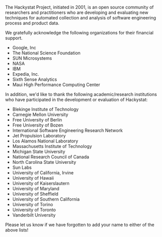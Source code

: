 The Hackystat Project, initiated in 2001, is an open source community of researchers and practitioners who are developing and evaluating new techniques for automated collection and analysis of software engineering process and product data.

We gratefully acknowledge the following organizations for their financial support.

  * Google, Inc
  * The National Science Foundation
  * SUN Microsystems
  * NASA
  * IBM
  * Expedia, Inc.
  * Sixth Sense Analytics
  * Maui High Performance Computing Center

In addition, we'd like to thank the following academic/research institutions who have participated in the development or evaluation of Hackystat:

  * Blekinge Institute of Technology
  * Carnegie Mellon University
  * Free University of Berlin
  * Free University of Bozen
  * International Software Engineering Research Network
  * Jet Propulsion Laboratory
  * Los Alamos National Laboratory
  * Massachusetts Institute of Technology
  * Michigan State University
  * National Research Council of Canada
  * North Carolina State University
  * Sun Labs
  * University of California, Irvine
  * University of Hawaii
  * University of Kaiserslautern
  * University of Maryland
  * University of Sheffield
  * University of Southern California
  * University of Torino
  * University of Toronto
  * Vanderbilt University

Please let us know if we have forgotten to add your name to either of the above lists!